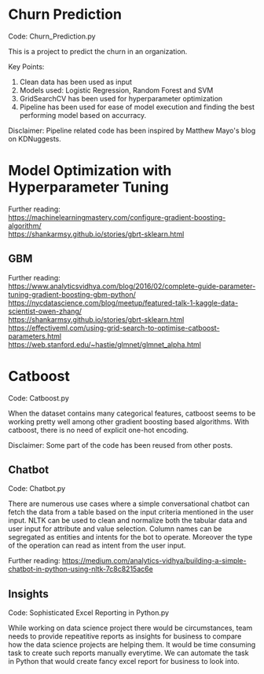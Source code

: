 # Churn Prediction

Code: Churn_Prediction.py

This is a project to predict the churn in an organization. 

Key Points:
1. Clean data has been used as input
2. Models used: Logistic Regression, Random Forest and SVM
3. GridSearchCV has been used for hyperparameter optimization
4. Pipeline has been used for ease of model execution and finding the best performing model based on accurracy.

Disclaimer: Pipeline related code has been inspired by Matthew Mayo's blog on KDNuggests.  

# Model Optimization with Hyperparameter Tuning

Further reading:  
https://machinelearningmastery.com/configure-gradient-boosting-algorithm/  
https://shankarmsy.github.io/stories/gbrt-sklearn.html  


## GBM ##
Further reading:  
https://www.analyticsvidhya.com/blog/2016/02/complete-guide-parameter-tuning-gradient-boosting-gbm-python/  
https://nycdatascience.com/blog/meetup/featured-talk-1-kaggle-data-scientist-owen-zhang/  
https://shankarmsy.github.io/stories/gbrt-sklearn.html  
https://effectiveml.com/using-grid-search-to-optimise-catboost-parameters.html  
https://web.stanford.edu/~hastie/glmnet/glmnet_alpha.html  


# Catboost #

Code: Catboost.py  

When the dataset contains many categorical features, catboost seems to be working pretty well among other gradient boosting based algorithms. With catboost, there is no need of explicit one-hot encoding.  

Disclaimer: Some part of the code has been reused from other posts.  

## Chatbot ##

Code: Chatbot.py

There are numerous use cases where a simple conversational chatbot can fetch the data from a table based on the input criteria mentioned in the user input. NLTK can be used to clean and normalize both the tabular data and user input for attribute and value selection. Column names can be segregated as entities and intents for the bot to operate. Moreover the type of the operation can read as intent from the user input.  

Further reading: https://medium.com/analytics-vidhya/building-a-simple-chatbot-in-python-using-nltk-7c8c8215ac6e  



## Insights ##

Code: Sophisticated Excel Reporting in Python.py  

While working on data science project there would be circumstances, team needs to provide repeatitive reports as insights for business to compare how the data science projects are helping them. It would be time consuming task to create such reports manually everytime. We can automate the task in Python that would create fancy excel report for business to look into.  


